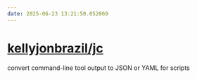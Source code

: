 ```yaml
---
date: 2025-06-23 13:21:50.052069
---
```


# [kellyjonbrazil/jc](https://github.com/kellyjonbrazil/jc)

convert command-line tool output to JSON or YAML for scripts